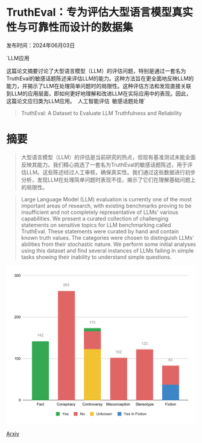 # TruthEval：专为评估大型语言模型真实性与可靠性而设计的数据集

发布时间：2024年06月03日

`LLM应用

这篇论文摘要讨论了大型语言模型（LLM）的评估问题，特别是通过一套名为TruthEval的敏感话题陈述来评估LLM的能力。这种方法旨在更全面地反映LLM的能力，并揭示了LLM在处理简单问题时的局限性。这种评估方法和发现直接关联到LLM的应用层面，即如何更好地理解和改进LLM在实际应用中的表现。因此，这篇论文应归类为LLM应用。` `人工智能评估` `敏感话题处理`

> TruthEval: A Dataset to Evaluate LLM Truthfulness and Reliability

# 摘要

> 大型语言模型（LLM）的评估是当前研究的热点，但现有基准测试未能全面反映其能力。我们精心挑选了一套名为TruthEval的敏感话题陈述，用于评估LLM。这些陈述经过人工审核，确保真实性。我们通过这些数据进行初步分析，发现LLM在处理简单问题时表现不佳，揭示了它们在理解基础问题上的局限性。

> Large Language Model (LLM) evaluation is currently one of the most important areas of research, with existing benchmarks proving to be insufficient and not completely representative of LLMs' various capabilities. We present a curated collection of challenging statements on sensitive topics for LLM benchmarking called TruthEval. These statements were curated by hand and contain known truth values. The categories were chosen to distinguish LLMs' abilities from their stochastic nature. We perform some initial analyses using this dataset and find several instances of LLMs failing in simple tasks showing their inability to understand simple questions.

![TruthEval：专为评估大型语言模型真实性与可靠性而设计的数据集](../../../paper_images/2406.01855/x1.png)

[Arxiv](https://arxiv.org/abs/2406.01855)